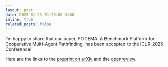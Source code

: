 ```yaml
---
layout: post
date: 2025-01-23 01:20:00-0400
inline: true
related_posts: false
---
```


I’m happy to share that our paper, POGEMA: A Benchmark Platform for Cooperative Multi-Agent Pathfinding, has been accepted to the ICLR-2025 Conference! 

Here are the links to the [preprint on arXiv](https://arxiv.org/abs/2407.14931) and the [openreview](https://openreview.net/forum?id=6VgwE2tCRm).

